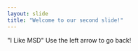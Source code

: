 ```yaml
---
layout: slide
title: "Welcome to our second slide!"
---
```

"I Like MSD"
Use the left arrow to go back!
